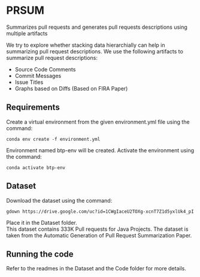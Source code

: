 # PRSUM
Summarizes pull requests and generates pull requests descriptions using multiple artifacts  

We try to explore whether stacking data hierarchially can help in summarizing pull request descriptions. We use the following artifacts to summarize pull request descriptions:
- Source Code Comments
- Commit Messages
- Issue Titles
- Graphs based on Diffs (Based on FIRA Paper)

## Requirements
Create a virtual environment from the given environment.yml file using the command:
```
conda env create -f environment.yml
```
Environment named btp-env will be created. Activate the environment using the command:
```
conda activate btp-env
```

## Dataset
Download the dataset using the command:
```
gdown https://drive.google.com/uc?id=1CWgIaceU2TOXg-xcnT7Z1d5yxlUk4_pI
```
Place it in the Dataset folder.  
This dataset contains 333K Pull requests for Java Projects. The dataset is taken from the Automatic Generation of Pull Request Summarization Paper.

## Running the code
Refer to the readmes in the Dataset and the Code folder for more details.
